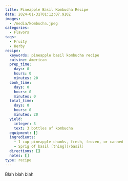 ```yaml
---
title: Pineapple Basil Kombucha Recipe
date: 2024-01-31T01:12:07.910Z
images:
  - /media/kombucha.jpeg
categories:
  - Flavors
tags:
  - Fruity
  - Herby
recipe:
  keywords: pineapple basil kombucha recipe
  cuisine: American
  prep_time:
    days: 0
    hours: 0
    minutes: 20
  cook_time:
    days: 0
    hours: 0
    minutes: 0
  total_time:
    days: 0
    hours: 0
    minutes: 20
  yield:
    integer: 3
    text: 3 bottles of kombucha
  equipment: []
  ingredients:
    - 1 cup pineapple chunks, fresh, frozen, or canned
    - Sprig of basil [thing](/basil)
  directions: []
  notes: []
type: recipe
---
```


Blah blah blah